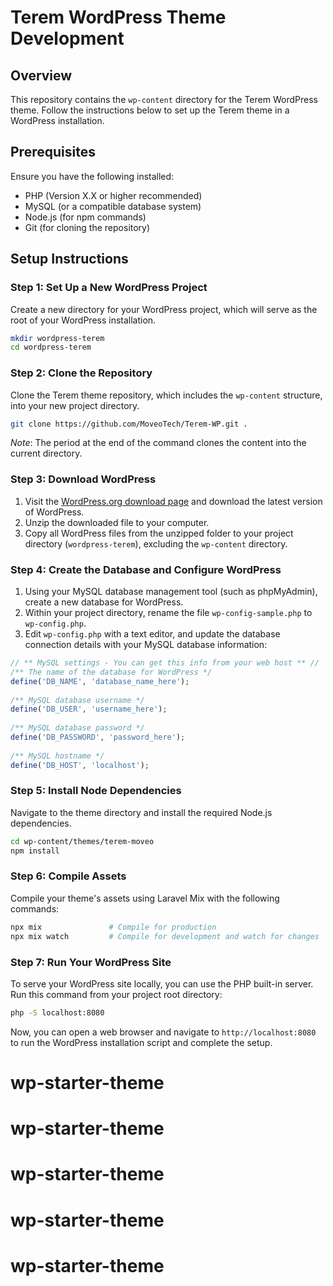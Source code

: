# Terem WordPress Theme Development

## Overview

This repository contains the `wp-content` directory for the Terem WordPress theme. Follow the instructions below to set up the Terem theme in a WordPress installation.

## Prerequisites

Ensure you have the following installed:
- PHP (Version X.X or higher recommended)
- MySQL (or a compatible database system)
- Node.js (for npm commands)
- Git (for cloning the repository)

## Setup Instructions

### Step 1: Set Up a New WordPress Project

Create a new directory for your WordPress project, which will serve as the root of your WordPress installation.

```bash
mkdir wordpress-terem
cd wordpress-terem
```

### Step 2: Clone the Repository

Clone the Terem theme repository, which includes the `wp-content` structure, into your new project directory.

```bash
git clone https://github.com/MoveoTech/Terem-WP.git .
```

*Note*: The period at the end of the command clones the content into the current directory.

### Step 3: Download WordPress

1. Visit the [WordPress.org download page](https://wordpress.org/download/) and download the latest version of WordPress.
2. Unzip the downloaded file to your computer.
3. Copy all WordPress files from the unzipped folder to your project directory (`wordpress-terem`), excluding the `wp-content` directory.

### Step 4: Create the Database and Configure WordPress

1. Using your MySQL database management tool (such as phpMyAdmin), create a new database for WordPress.
2. Within your project directory, rename the file `wp-config-sample.php` to `wp-config.php`.
3. Edit `wp-config.php` with a text editor, and update the database connection details with your MySQL database information:

```php
// ** MySQL settings - You can get this info from your web host ** //
/** The name of the database for WordPress */
define('DB_NAME', 'database_name_here');
   
/** MySQL database username */
define('DB_USER', 'username_here');
   
/** MySQL database password */
define('DB_PASSWORD', 'password_here');
   
/** MySQL hostname */
define('DB_HOST', 'localhost');
```

### Step 5: Install Node Dependencies

Navigate to the theme directory and install the required Node.js dependencies.

```bash
cd wp-content/themes/terem-moveo
npm install
```

### Step 6: Compile Assets

Compile your theme's assets using Laravel Mix with the following commands:

```bash
npx mix               # Compile for production
npx mix watch         # Compile for development and watch for changes
```

### Step 7: Run Your WordPress Site

To serve your WordPress site locally, you can use the PHP built-in server. Run this command from your project root directory:

```bash
php -S localhost:8080
```

Now, you can open a web browser and navigate to `http://localhost:8080` to run the WordPress installation script and complete the setup.
# wp-starter-theme
# wp-starter-theme
# wp-starter-theme
# wp-starter-theme
# wp-starter-theme
